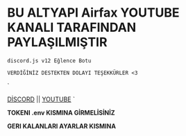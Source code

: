 # BU ALTYAPI Airfax YOUTUBE KANALI TARAFINDAN PAYLAŞILMIŞTIR


`
discord.js v12 Eğlence Botu
`

`
VERDİĞİNİZ DESTEKTEN DOLAYI TEŞEKKÜRLER <3
`

`

[DİSCORD](https://discord.gg/RupB6vZ4zQ) ||
[YOUTUBE](https://www.youtube.com/channel/UC8rUaGDtdoKIZF4NqKzaZ5A)
`


**TOKENI .env KISMINA GİRMELİSİNİZ**


**GERI KALANLARI AYARLAR KISMINA**
